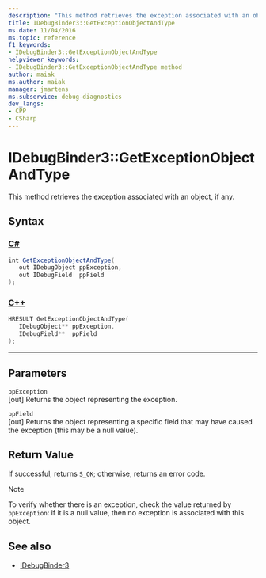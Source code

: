 ```yaml
---
description: "This method retrieves the exception associated with an object, if any."
title: IDebugBinder3::GetExceptionObjectAndType
ms.date: 11/04/2016
ms.topic: reference
f1_keywords:
- IDebugBinder3::GetExceptionObjectAndType
helpviewer_keywords:
- IDebugBinder3::GetExceptionObjectAndType method
author: maiak
ms.author: maiak
manager: jmartens
ms.subservice: debug-diagnostics
dev_langs:
- CPP
- CSharp
---
```

# IDebugBinder3::GetExceptionObjectAndType

This method retrieves the exception associated with an object, if any.

## Syntax

### [C#](#tab/csharp)
```csharp
int GetExceptionObjectAndType(
   out IDebugObject ppException,
   out IDebugField  ppField
);
```
### [C++](#tab/cpp)
```cpp
HRESULT GetExceptionObjectAndType(
   IDebugObject** ppException,
   IDebugField**  ppField
);
```
---

## Parameters
`ppException`\
[out] Returns the object representing the exception.

`ppField`\
[out] Returns the object representing a specific field that may have caused the exception (this may be a null value).

## Return Value
 If successful, returns `S_OK`; otherwise, returns an error code.

> [!NOTE]
> To verify whether there is an exception, check the value returned by `ppException`: if it is a null value, then no exception is associated with this object.

## See also
- [IDebugBinder3](../../../extensibility/debugger/reference/idebugbinder3.md)
